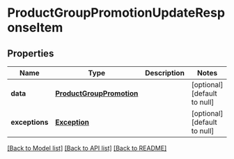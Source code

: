 # ProductGroupPromotionUpdateResponseItem
## Properties

| Name | Type | Description | Notes |
|------------ | ------------- | ------------- | -------------|
| **data** | [**ProductGroupPromotion**](ProductGroupPromotion.md) |  | [optional] [default to null] |
| **exceptions** | [**Exception**](Exception.md) |  | [optional] [default to null] |

[[Back to Model list]](../README.md#documentation-for-models) [[Back to API list]](../README.md#documentation-for-api-endpoints) [[Back to README]](../README.md)

